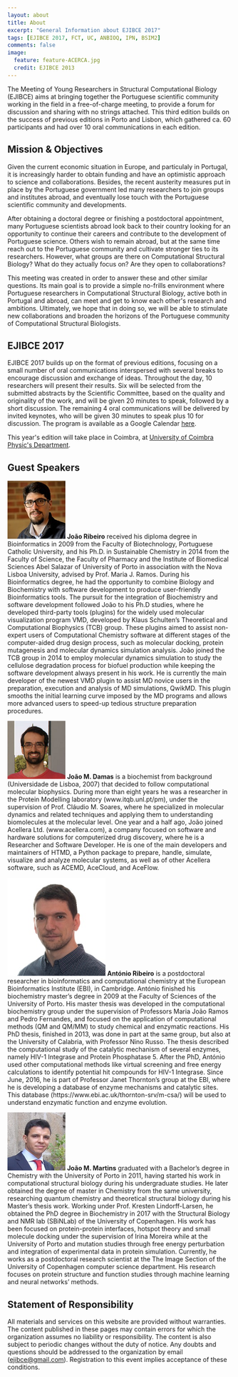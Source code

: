 ```yaml
---
layout: about
title: About
excerpt: "General Information about EJIBCE 2017"
tags: [EJIBCE 2017, FCT, UC, ANBIOQ, IPN, BSIM2]
comments: false
image:
  feature: feature-ACERCA.jpg
  credit: EJIBCE 2013
---
```


The Meeting of Young Researchers in Structural Computational Biology (EJIBCE) aims at bringing together the Portuguese scientific community working in the field in a free-of-charge meeting, to provide a forum for discussion and sharing with no strings attached. This third edition builds on the success of previous editions in Porto and Lisbon, which gathered ca. 60 participants and had over 10 oral communications in each edition.

## Mission & Objectives
Given the current economic situation in Europe, and particulaly in Portugal, it is increasingly harder
to obtain funding and have an optimistic approach to science and collaborations. Besides, the recent
austerity measures put in place by the Portuguese government led many researchers to join groups and
institutes abroad, and eventually lose touch with the Portuguese scientific community and developments.

After obtaining a doctoral degree or finishing a postdoctoral appointment, many Portuguese scientists
abroad look back to their country looking for an opportunity to continue their careers and contribute
to the development of Portuguese science. Others wish to remain abroad, but at the same time reach out
to the Portuguese community and cultivate stronger ties to its researchers. However, what groups are
there on Computational Structural Biology? What do they actually focus on? Are they open to collaborations?

This meeting was created in order to answer these and other similar questions. Its main goal is to
provide a simple no-frills environment where Portuguese researchers in Computational Structural Biology,
active both in Portugal and abroad, can meet and get to know each other's research and ambitions.
Ultimately, we hope that in doing so, we will be able to stimulate new collaborations and broaden the
horizons of the Portuguese community of Computational Structural Biologists.

## EJIBCE 2017
EJIBCE 2017 builds up on the format of previous editions, focusing on a small number of oral
communications interspersed with several breaks to encourage discussion and exchange of ideas.
Throughout the day, 10 researchers will present their results. Six will be selected from the
submitted abstracts by the Scientific Committee, based on the quality and originality of the work,
and will be given 20 minutes to speak, followed by a short discussion. The remaining 4 oral
communications will be delivered by invited keynotes, who will be given 30 minutes to speak plus 10
for discussion. The program is available as a Google Calendar [here](/programa#programa).

This year's edition will take place in Coimbra, at [University of Coimbra Physic's Department](www.fis.uc.pt/).

## Guest Speakers
<p style="min-height: 130px; text-indent: 0;">
<img src="/images/pessoas/foto_joao_ribeiro.jpg" class="mugshot" />
<strong>João Ribeiro</strong> received his diploma degree in Bioinformatics in 2009 from the Faculty of Biotechnology, Portuguese Catholic University, and his Ph.D. in Sustainable Chemistry in 2014 from the Faculty of Science, the Faculty of Pharmacy and the Institute of Biomedical Sciences Abel Salazar of University of Porto in association with the Nova Lisboa University, advised by Prof. Maria J. Ramos. During his Bioinformatics degree, he had the opportunity to combine Biology and Biochemistry with software development to produce user-friendly Bioinformatics tools. The pursuit for the integration of Biochemistry and software development followed João to his Ph.D studies, where he developed third-party tools (plugins) for the widely used molecular visualization program VMD, developed by Klaus
Schulten’s Theoretical and Computational Biophysics (TCB) group. These plugins aimed to assist non-expert users of Computational Chemistry software at different
stages of the computer-aided drug design process, such as molecular docking, protein mutagenesis and molecular dynamics simulation analysis. João joined the
TCB group in 2014 to employ molecular dynamics simulation to study the cellulose degradation process for biofuel production while keeping the software
development always present in his work. He is currently the main developer of the newest VMD plugin to assist MD novice users in the preparation, execution and analysis of MD simulations, QwikMD. This plugin smooths the initial learning curve imposed by the MD programs and allows more advanced users to speed-up tedious structure preparation procedures. </p>

<p style="min-height: 130px; text-indent: 0;">
<img src="/images/pessoas/foto_joao_damas.png" class="mugshot" />
<strong>João M. Damas</strong> is a biochemist from background (Universidade de Lisboa, 2007) that decided to follow computational molecular biophysics. During more than eight years he was a researcher in the Protein Modelling laboratory (www.itqb.unl.pt/pm), under the supervision of Prof. Cláudio M. Soares, where he specialized in molecular dynamics and related techniques and applying them to understanding biomolecules at the molecular level. One year and a half ago, João joined Acellera Ltd. (www.acellera.com), a company focused on software and hardware solutions for computerized drug discovery, where he is a Researcher and Software Developer. He is one of the main developers and maintainers of HTMD, a Python package to prepare, handle, simulate, visualize and analyze molecular systems, as well as of other Acellera software, such as ACEMD, AceCloud, and AceFlow. </p>

<p style="min-height: 130px; text-indent: 0;">
<img src="/images/pessoas/foto_ribeiro_antonio.jpg" class="mugshot" />
<strong>António Ribeiro</strong> is a postdoctoral researcher in bioinformatics and computational chemistry at the European Bioinformatics Institute (EBI), in Cambridge. António finished his biochemistry master’s degree in 2009 at the Faculty of Sciences of the University of Porto. His master thesis was developed in the computational biochemistry group under the supervision of Professors Maria João Ramos and Pedro Fernandes, and focused on the application of computational methods (QM and QM/MM) to study chemical and enzymatic reactions. His PhD thesis, finished in 2013, was done in part at the same group, but also at the University of Calabria, with Professor Nino Russo. The thesis described the computational study of the catalytic mechanism of several enzymes, namely HIV-1 Integrase and Protein Phosphatase 5. After the PhD, António used other computational methods like virtual screening and free energy calculations to identify potential hit compounds for HIV-1 Integrase. Since June, 2016, he is part of Professor Janet Thornton’s group at the EBI, where he is developing a database of enzyme mechanisms and catalytic sites. This database (https://www.ebi.ac.uk/thornton-srv/m-csa/) will be used to understand enzymatic function and enzyme evolution.</p>

<p style="min-height: 130px; text-indent: 0;">
<img src="/images/pessoas/foto_joao_martins.jpg" class="mugshot" />
<strong>João M. Martins</strong> graduated with a Bachelor’s degree in Chemistry with the University of Porto in 2011, having started his work in computational structural biology during his undergraduate studies. He later obtained the degree of master in Chemistry from the same university, researching quantum chemistry and theoretical structural biology during his Master’s thesis work. Working under Prof. Kresten Lindorff-Larsen, he obtained the PhD degree in Biochemistry in 2017 with the Structural Biology and NMR lab (SBiNLab) of the University of Copenhagen. His work has been focused on protein-protein interfaces, hotspot theory and small molecule docking under the supervision of Irina Moreira while at the University of Porto and mutation studies through free energy perturbation and integration of experimental data in protein simulation. Currently, he works as a postdoctoral research scientist at the The Image Section of the University of Copenhagen computer science department. His research focuses on protein structure and function studies through machine learning and neural networks’ methods.</p>

## Statement of Responsibility
All materials and services on this website are provided without warranties. The content published in these
pages may contain errors for which the organization assumes no liability or responsibility. The content is
also subject to periodic changes without the duty of notice. Any doubts and questions should be addressed to
the organization by email (ejibce@gmail.com). Registration to this event implies acceptance of these
conditions.
